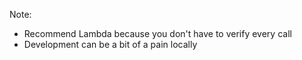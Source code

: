 

Note:
+ Recommend Lambda because you don't have to verify every call
+ Development can be a bit of a pain locally
